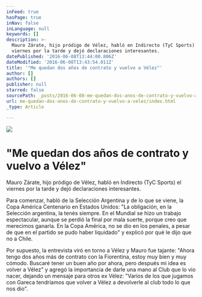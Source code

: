 ```yaml
---
inFeed: true
hasPage: true
inNav: false
inLanguage: null
keywords: []
description: >-
  Mauro Zárate, hijo pródigo de Vélez, habló en Indirecto (TyC Sports) el
  viernes por la tarde y dejó declaraciones interesantes.
datePublished: '2016-06-08T13:44:00.806Z'
dateModified: '2016-06-08T13:43:54.011Z'
title: '"Me quedan dos años de contrato y vuelvo a Vélez"'
author: []
authors: []
publisher: null
starred: false
sourcePath: _posts/2016-06-08-me-quedan-dos-anos-de-contrato-y-vuelvo-a-velez.md
url: me-quedan-dos-anos-de-contrato-y-vuelvo-a-velez/index.html
_type: Article

---
```

![](https://the-grid-user-content.s3-us-west-2.amazonaws.com/7d5df78e-6b73-46af-87bf-b5ef05224bfd.jpg)

# "Me quedan dos años de contrato y vuelvo a Vélez"

Mauro Zárate, hijo pródigo de Vélez, habló en Indirecto (TyC Sports) el viernes por la tarde y dejó declaraciones interesantes.

Para comenzar, habló de la Selección Argentina y de lo que se viene, la Copa América Centenario en Estados Unidos: "La obligación, en la Selección argentina, la tenés siempre. En el Mundial se hizo un trabajo espectacular, aunque se perdió la final por mala suerte, porque creo que merecimos ganarla. En la Copa América, no se dio en los penales, a pesar de que en el partido se pudo haber liquidado" y explicó por qué le dijo que no a Chile.

Por supuesto, la entrevista viró en torno a Vélez y Mauro fue tajante: "Ahora tengo dos años más de contrato con la Fiorentina, estoy muy bien y muy cómodo. Buscaré tener un buen año por ahora, pero después mi idea es volver a Vélez" y agregó la importancia de darle una mano al Club que lo vio nacer, dejando un mensaje para otros ex Vélez: "Varios de los que jugamos con Gareca tendríamos que volver a Vélez a devolverle al club todo lo que nos dio".